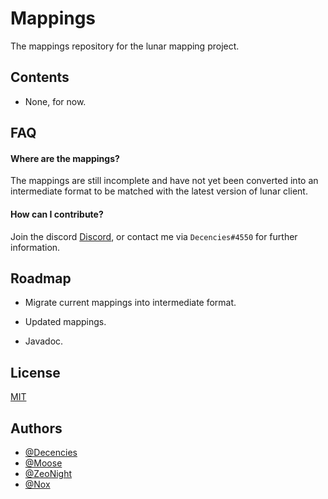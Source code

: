 
# Mappings

The mappings repository for the lunar mapping project.
## Contents

- None, for now.


## FAQ

#### Where are the mappings?

The mappings are still incomplete and have not yet been converted into an intermediate format to be matched with the latest version of lunar client.

#### How can I contribute?

Join the discord [Discord](https://discord.gg/wbQv3sRenF), or contact me via `Decencies#4550` for further information.


## Roadmap

- Migrate current mappings into intermediate format.

- Updated mappings.

- Javadoc.


## License

[MIT](https://choosealicense.com/licenses/mit/)


## Authors

- [@Decencies](https://www.github.com/Decencies)
- [@Moose](https://www.github.com/Moose1301)
- [@ZeoNight](https://www.github.com/ZeoNight)
- [@Nox](https://www.github.com/Noxiuam)

